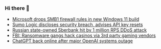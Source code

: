 ### Hi there 👋

<!--START_SECTION:feed-->
* [Microsoft drops SMB1 firewall rules in new Windows 11 build](https://www.bleepingcomputer.com/news/microsoft/microsoft-drops-smb1-firewall-rules-in-new-windows-11-build/)
* [Sumo Logic discloses security breach, advises API key resets](https://www.bleepingcomputer.com/news/security/sumo-logic-discloses-security-breach-advises-api-key-resets/)
* [Russian state-owned Sberbank hit by 1 million RPS DDoS attack](https://www.bleepingcomputer.com/news/security/russian-state-owned-sberbank-hit-by-1-million-rps-ddos-attack/)
* [FBI: Ransomware gangs hack casinos via 3rd party gaming vendors](https://www.bleepingcomputer.com/news/security/fbi-ransomware-gangs-hack-casinos-via-3rd-party-gaming-vendors/)
* [ChatGPT back online after major OpenAI systems outage](https://www.bleepingcomputer.com/news/technology/chatgpt-back-online-after-major-openai-systems-outage/)
<!--END_SECTION:feed-->

<!--
**frankenk/frankenk** is a ✨ _special_ ✨ repository because its `README.md` (this file) appears on your GitHub profile.

Here are some ideas to get you started:

- 🔭 I’m currently working on ...
- 🌱 I’m currently learning ...
- 👯 I’m looking to collaborate on ...
- 🤔 I’m looking for help with ...
- 💬 Ask me about ...
- 📫 How to reach me: ...
- 😄 Pronouns: ...
- ⚡ Fun fact: ...
-->



